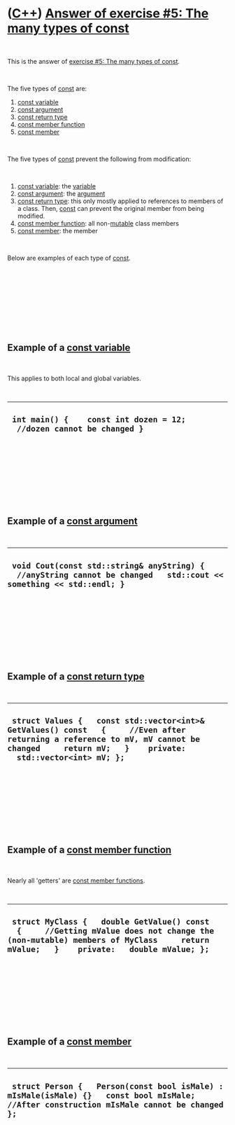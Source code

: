 



 

 

 

 

 

([C++](Cpp.htm)) [Answer of exercise \#5: The many types of const](CppExerciseTheManyTypesOfConstAnswer.htm)
============================================================================================================

 

This is the answer of [exercise \#5: The many types of
const](CppExerciseTheManyTypesOfConst.htm).

 

The five types of [const](CppConst.htm) are:

1.  [const variable](CppConstVariable.htm)
2.  [const argument](CppConstArgument.htm)
3.  [const return type](CppConstReturnType.htm)
4.  [const member function](CppConstMemberFunction.htm)
5.  [const member](CppConstMember.htm)

 

The five types of [const](CppConst.htm) prevent the following from
modification:

 

1.  [const variable](CppConstVariable.htm): the
    [variable](CppVariable.htm)
2.  [const argument](CppConstArgument.htm): the
    [argument](CppArgument.htm)
3.  [const return type](CppConstReturnType.htm): this only mostly
    applied to references to members of a class. Then,
    [const](CppConst.htm) can prevent the original member from
    being modified.
4.  [const member function](CppConstMemberFunction.htm): all
    non-[mutable](CppMutable.htm) class members
5.  [const member](CppConstMember.htm): the member

 

Below are examples of each type of [const](CppConst.htm).

 

 

 

 

 

Example of a [const variable](CppConstVariable.htm)
---------------------------------------------------

 

This applies to both local and global variables.

 

  ------------------------------------------------------------------------
  ` int main() {    const int dozen = 12;   //dozen cannot be changed }`
  ------------------------------------------------------------------------

 

 

 

 

 

Example of a [const argument](CppConstArgument.htm)
---------------------------------------------------

 

  -----------------------------------------------------------------------------------------------------------------------
  ` void Cout(const std::string& anyString) {   //anyString cannot be changed   std::cout << something << std::endl; }`
  -----------------------------------------------------------------------------------------------------------------------

 

 

 

 

 

Example of a [const return type](CppConstReturnType.htm)
--------------------------------------------------------

 

  ------------------------------------------------------------------------------------------------------------------------------------------------------------------------------------------------
  ` struct Values {   const std::vector<int>& GetValues() const   {     //Even after returning a reference to mV, mV cannot be changed     return mV;   }    private:   std::vector<int> mV; };`
  ------------------------------------------------------------------------------------------------------------------------------------------------------------------------------------------------

 

 

 

 

 

Example of a [const member function](CppConstMemberFunction.htm)
----------------------------------------------------------------

 

Nearly all 'getters' are [const member
functions](CppConstMemberFunction.htm).

 

  ------------------------------------------------------------------------------------------------------------------------------------------------------------------------------------
  ` struct MyClass {   double GetValue() const   {     //Getting mValue does not change the (non-mutable) members of MyClass     return mValue;   }    private:   double mValue; };`
  ------------------------------------------------------------------------------------------------------------------------------------------------------------------------------------

 

 

 

 

 

Example of a [const member](CppConstMember.htm)
-----------------------------------------------

 

  ---------------------------------------------------------------------------------------------------------------------------------------------
  ` struct Person {   Person(const bool isMale) : mIsMale(isMale) {}   const bool mIsMale; //After construction mIsMale cannot be changed };`
  ---------------------------------------------------------------------------------------------------------------------------------------------

 

 

 

 

 





 



